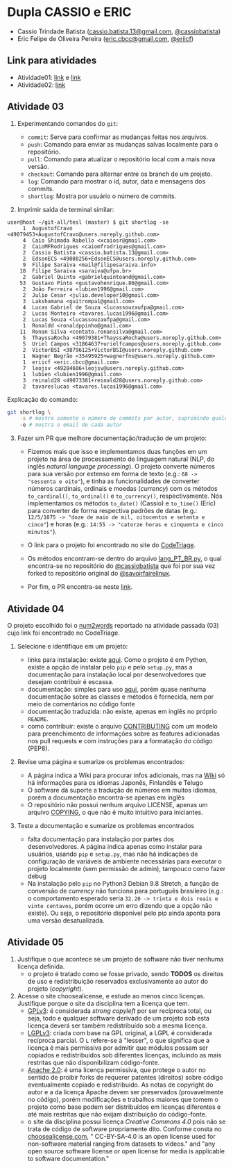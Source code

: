 # Dupla CASSIO e ERIC

- Cassio Trindade Batista (cassio.batista.13@gmail.com, [@cassiobatista](https://github.com/cassiobatista))
- Eric Felipe de Oliveira Pereira (eric.cbcc@gmail.com, [@eriicf](https://github.com/eriicf))

## Link para atividades

- Atividade01: [link](https://docs.google.com/spreadsheets/d/1KE8YOIUFBwCTb0rkOSTE5cIdBi0Fqv2-fO4vAG79OeI/edit#gid=122497701) e [link](https://docs.google.com/spreadsheets/d/1fV-axR9_C6V3LBRMxadurJQAEyGZCzFRBiEPeVW-tUo/edit#gid=122497701)
- Atividade02: [link](https://docs.google.com/document/d/1ealVO6usU1eS3idCyYAy9e8tJCLbtb6hvh2gnyrpOnU/edit)

## Atividade 03
1. Experimentando comandos do `git`:    
    - `commit`: Serve para confirmar as mudanças feitas nos arquivos.    
    - `push`: Comando para enviar as mudanças salvas localmente para o repositório.    
    - `pull`: Comando para atualizar o repositório local com a mais nova versão.    
    - `checkout`: Comando para alternar entre os branch de um projeto.    
    - `log`: Comando para mostrar o id, autor, data e mensagens dos commits.    
    - `shortlog`: Mostra por usuário o número de commits.    

2. Imprimir saída de terminal similar:    
```
user@host ~/git-all/tesl (master) $ git shortlog -se
     1	AugustofCravo <49079453+AugustofCravo@users.noreply.github.com>
     4	Caio Shimada Rabello <xcaiosr@gmail.com>
     2	CaioMFRodrigues <caiomfrodrigues@gmail.com>
     2	Cassio Batista <cassio.batista.13@gmail.com>
     2	EdsonECS <49080256+EdsonECS@users.noreply.github.com>
     9	Filipe Saraiva <mail@filipesaraiva.info>
    18	Filipe Saraiva <saraiva@ufpa.br>
     2	Gabriel Quinto <gabrielquintoand@gmail.com>
    53	Gustavo Pinto <gustavohenrique.86@gmail.com>
     2	João Ferreira <lubien1996@gmail.com>
     2	Julio Cesar <julio.developer10@gmail.com>
     3	Lakshamana <guitrompa1@gmail.com>
     4	Lucas Gabriel de Souza <lucassouzaufpa@gmail.com>
     2	Lucas Monteiro <tavares.lucas1996@gmail.com>
     2	Lucas Souza <lucassouzaufpa@gmail.com>
     1	Ronaldd <ronaldppinho@gmail.com>
    11	Ronan Silva <contato.ronansilva@gmail.com>
     5	ThayssaRocha <49079381+ThayssaRocha@users.noreply.github.com>
     5	Uriel Campos <31864637+urielfcampos@users.noreply.github.com>
     2	VictorBSI <38796125+VictorBSI@users.noreply.github.com>
     1	Wagner Negrão <35495925+wagnerfns@users.noreply.github.com>
     1	eriicf <eric.cbcc@gmail.com>
     7	leojsv <49284606+leojsv@users.noreply.github.com>
     1	lubien <lubien1996@gmail.com>
     3	reinald28 <49073381+reinald28@users.noreply.github.com>
     2	tavareslucas <tavares.lucas1996@gmail.com>
```
Explicação do comando:     
```bash
git shortlog \
    -s # mostra somente o número de commits por autor, suprimindo qualquer outra descrição textual
    -e # mostra o email de cada autor
```      

3. Fazer um PR que melhore documentação/tradução de um projeto:     
    - Fizemos mais que isso e implementamos duas funções em um projeto na área
   de processamento de linguagem natural (NLP, do inglês *natural language
   processing*). O projeto converte números para sua versão por extenso em
   forma de texto (e.g.: `68 -> "sessenta e oito"`), e tinha as
   funcionalidades de converter números cardinais, ordinais e moedas
   (*currency*) com os métodos `to_cardinal()`, `to_ordinal()` e
   `to_currency()`, respectivamente. Nós implementamos os métodos `to_date()`
   (Cassio) e `to_time()` (Eric) para converter de forma respectiva padrões
   de datas (e.g.: `12/5/1875 -> "doze de maio de mil, oitocentos e setenta e
   cinco"`) e horas 
   (e.g.: `14:55 -> "catorze horas e cinquenta e cinco minutos"`).

    - O link para o projeto foi encontrado no site do
   [CodeTriage](https://www.codetriage.com/savoirfairelinux/num2words).

    - Os métodos encontram-se dentro do arquivo
   [lang_PT_BR.py](https://github.com/cassiobatista/num2words/blob/master/num2words/lang_PT_BR.py),
   o qual encontra-se no repositório do
   [@cassiobatista](https://github.com/cassiobatista/num2words) que foi por
   sua vez forked to repositório original do
   [@savoirfairelinux](https://github.com/savoirfairelinux/num2words). 

   - Por fim, o PR encontra-se neste 
   [link](https://github.com/savoirfairelinux/num2words/pull/250).

## Atividade 04
O projeto escolhido foi o
[num2words](https://github.com/savoirfairelinux/num2words) reportado na
atividade passada (03) cujo link foi encontrado no CodeTriage.

1. Selecione e identifique em um projeto:     
    - links para instalação: existe
   [aqui](https://github.com/savoirfairelinux/num2words#installation). Como o
   projeto é em Python, existe a opção de instalar pelo `pip` e pelo `setup.py`,
   mas a documentação para instalação local por desenvolvedores que desejam
   contribuir é escassa.      
    - documentação: simples para uso
   [aqui](https://github.com/savoirfairelinux/num2words#usage), porém quase
   nenhuma documentação sobre as classes e métodos é fornecida, nem por meio de
   comentários no código fonte     
    - documentação traduzida: não existe, apenas em inglês no próprio `README`.     
    - como contribuir: existe o arquivo
   [CONTRIBUTING](https://github.com/savoirfairelinux/num2words/blob/master/CONTRIBUTING.md)
   com um modelo para preenchimento de informações sobre as features adicionadas
   nos pull requests e com instruções para a formatação do código (PEP8).

2. Revise uma página e sumarize os problemas encontrados:    
    - A página indica a Wiki para procurar infos adicionais, mas na
   [Wiki](https://github.com/savoirfairelinux/num2words/wiki) só há informações
   para os idiomas Japonês, Finlandês e Telugo     
    - O software dá suporte a tradução de números em muitos idiomas, porém a
   documentação encontra-se apenas em inglês      
    - O repositório não possui nenhum arquivo LICENSE, apenas um arquivo
   [COPYING](https://github.com/savoirfairelinux/num2words/blob/master/COPYING),
   o que não é muito intuitivo para iniciantes.

3. Teste a documentação e sumarize os problemas encontrados     
    - falta documentação para instalação por partes dos desenvolvedores. A
   página indica apenas como instalar para usuários, usando `pip` e
   `setup.py`, mas não há indicações de configuração de variáveis de ambiente
   necessárias para executar o projeto localmente (sem permissão de admin),
   tampouco como fazer debug     
    - Na instalação pelo `pip` no Python3 Debian 9.8 Stretch, a função de 
   conversão de _currency_ não funciona para português brasileiro (e.g.: o 
   comportamento esperado seria `32.20 -> trinta e dois reais e vinte centavos`, 
   porém ocorre um erro dizendo que a opção não existe). Ou seja, o repositório
   disponível pelo pip ainda aponta para uma versão desatualizada.

## Atividade 05
1. Justifique o que acontece se um projeto de software não tiver nenhuma licença
definida.    
    - o projeto é tratado como se fosse privado, sendo **TODOS** os direitos de
   uso e redistribuição reservados exclusivamente ao autor do projeto
   (*copyright*).
2. Acesse o site choosealicense, e estude ao menos cinco licenças. Justifique
porque o site da disciplina tem a licença que tem.    
    - [GPLv3](https://choosealicense.com/licenses/gpl-3.0/): é considerada
    _strong copyleft_ por ser recíproca total, ou seja, todo e qualquer
    software derivado de um projeto sob esta licença deverá ser também
   redistribuído sob a mesma licença. 
    - [LGPLv3](https://choosealicense.com/licenses/lgpl-3.0/): criada com base
   na GPL original, a LGPL é considerada recíproca parcial. O `L` refere-se à
   "lesser", o que significa que a licença é mais permissiva por admitir que
   módulos possam ser copiados e redistribuídos sob diferentes licenças,
   incluindo as mais restritas que não disponibilizam código-fonte.
    - [Apache 2.0](https://choosealicense.com/licenses/apache-2.0/): é uma
      licença permissiva, que protege o autor no sentido de proibir forks de
   requerer patentes (direitos) sobre código eventualmente copiado e
   redistribuído. As notas de copyright do autor e a da licença Apache devem ser
   preservados (provavelmente no código), porém modificações e trabalhos maiores
   que tomem o projeto como base podem ser distribuídos em licenças diferentes e
   até mais restritas que não exijam distribuição do código-fonte.
    - o site da disciplina possui licença *Creative Commons 4.0* pois não se
   trata de código de software propriamente dito. Conforme consta no
   [choosealicense.com](https://choosealicense.com/non-software/), "
   CC-BY-SA-4.0 is an open license used for non-software material ranging from
   datasets to videos." and "any open source software license or open license
   for media is applicable to software documentation."
